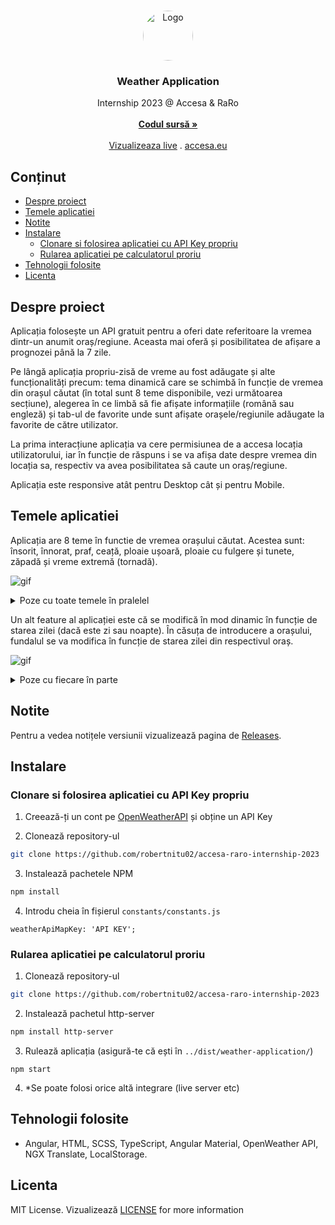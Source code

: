<br/>
<p align="center">
  <a href="https://github.com/robertnitu02/accesa-raro-internship-2023">
    <img src="https://i.imgur.com/0ZpDNat.png" alt="Logo" width="80" height="80" style="border-radius: 50%">
  </a>

<h3 align="center">Weather Application</h3>

  <p align="center">
    Internship 2023 @ Accesa & RaRo
    <br/>
    <br/>
    <a href="https://github.com/robertnitu02/accesa-raro-internship-2023/tree/master/weather-application"><strong>Codul sursă »</strong></a>
    <br/>
    <br/>
    <a href="https://v.b-zone.ro/accesa-internship/">Vizualizeaza live</a>
    .
    <a href="https://www.accesa.eu/">accesa.eu</a>
  </p>
</p>

## Conținut

* [Despre proiect](#despre-proiect)
* [Temele aplicatiei](#temele-aplicatiei)
* [Notite](#notite)
* [Instalare](#instalare)
  * [Clonare si folosirea aplicatiei cu API Key propriu](#clonare-si-folosirea-aplicatiei-cu-API-Key-propriu)
  * [Rularea aplicatiei pe calculatorul proriu](#rularea-aplicatiei-pe-calculatorul-proriu)
* [Tehnologii folosite](#tehnologii-folosite)
* [Licenta](#licenta)

## Despre proiect

<p>
Aplicația folosește un API gratuit pentru a oferi date referitoare la vremea dintr-un anumit oraș/regiune. 
Aceasta mai oferă și posibilitatea de afișare a prognozei până la 7 zile.
</p>
<p>
Pe lângă aplicația propriu-zisă de vreme au fost adăugate și alte funcționalități precum: tema dinamică care se schimbă în
funcție de vremea din orașul căutat (în total sunt 8 teme disponibile, vezi următoarea secțiune), alegerea în ce limbă să fie afișate 
informațiile (română sau engleză) și tab-ul de favorite
unde sunt afișate orașele/regiunile adăugate la favorite de către utilizator.
</p>
<p>
La prima interacțiune aplicația va cere permisiunea de a accesa locația utilizatorului, iar în funcție de răspuns i se va afișa date 
despre vremea din locația sa, respectiv va avea posibilitatea să caute un oraș/regiune.
</p>
<p>
Aplicația este responsive atât pentru Desktop cât și pentru Mobile.
</p>

## Temele aplicatiei

<p>
Aplicația are 8 teme în functie de vremea orașului căutat. Acestea sunt: însorit, înnorat, praf, ceață, ploaie ușoară, ploaie cu fulgere și tunete, zăpadă și vreme extremă (tornadă).
</p>

![gif](https://i.imgur.com/JUzxY1Q.gif)

<details>
<summary>Poze cu toate temele în pralelel</summary>

![theme1](https://i.imgur.com/3vLAFAm.png)

![theme2](https://i.imgur.com/mf7Lg7T.png)
</details>
<p>
Un alt feature al aplicației este că se modifică în mod dinamic în funcție de starea zilei (dacă este zi sau noapte).
În căsuța de introducere a orașului, fundalul se va modifica în funcție de starea zilei din respectivul oraș.
</p>

![gif](https://i.imgur.com/tOi12AL.gif)

<details>
<summary>Poze cu fiecare în parte</summary>

![day](https://i.imgur.com/y4Kd4lH.png)

![night](https://i.imgur.com/hAegRIg.png)
</details>

## Notite

Pentru a vedea notițele versiunii vizualizează pagina de [Releases](https://github.com/robertnitu02/accesa-raro-internship-2023/releases).

## Instalare

### Clonare si folosirea aplicatiei cu API Key propriu

1. Creează-ți un cont pe [OpenWeatherAPI](https://openweathermap.org/) și obține un API Key 

2. Clonează repository-ul

```sh
git clone https://github.com/robertnitu02/accesa-raro-internship-2023
```

3. Instalează pachetele NPM

```sh
npm install
```

4. Introdu cheia în fișierul `constants/constants.js`

```JS
weatherApiMapKey: 'API KEY';
```

### Rularea aplicatiei pe calculatorul proriu

1. Clonează repository-ul

```sh
git clone https://github.com/robertnitu02/accesa-raro-internship-2023
```

2. Instalează pachetul http-server

```sh
npm install http-server
```

3. Rulează aplicația (asigură-te că ești în `../dist/weather-application/`)

```
npm start
```
4. *Se poate folosi orice altă integrare (live server etc)

## Tehnologii folosite

* Angular, HTML, SCSS, TypeScript, Angular Material, OpenWeather API, NGX Translate, LocalStorage.

## Licenta

MIT License.
Vizualizează [LICENSE](https://github.com/robertnitu02/accesa-raro-internship-2023/blob/master/LICENSE) for more information
